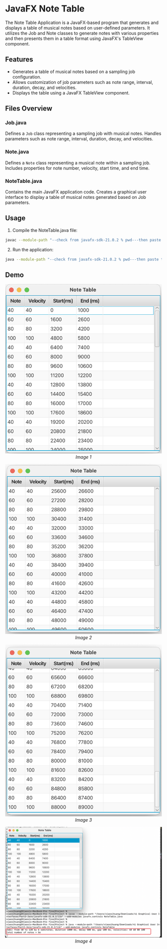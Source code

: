# JavaFX Note Table

The Note Table Application is a JavaFX-based program that generates and displays a table of musical notes based on user-defined parameters. It utilizes the Job and Note classes to generate notes with various properties and then presents them in a table format using JavaFX's TableView component.

## Features

- Generates a table of musical notes based on a sampling job configuration.
- Allows customization of job parameters such as note range, interval, duration, decay, and velocities.
- Displays the table using a JavaFX TableView component.

## Files Overview

### Job.java

Defines a `Job` class representing a sampling job with musical notes. Handles parameters such as note range, interval, duration, decay, and velocities.

### Note.java

Defines a `Note` class representing a musical note within a sampling job. Includes properties for note number, velocity, start time, and end time.

### NoteTable.java

Contains the main JavaFX application code. Creates a graphical user interface to display a table of musical notes generated based on Job parameters.



## Usage

1. Compile the NoteTable.java file:

 ```bash
javac --module-path "--check from javafx-sdk-21.0.2 % pwd---then paste to here" --add-modules javafx.controls NoteTable.java

```
2. Run the application:
   
```bash
java --module-path "--check from javafx-sdk-21.0.2 % pwd---then paste to here" --add-modules javafx.controls NoteTable

```
## Demo
<!-- Image 1 -->
<p align="center">
  <img src="https://raw.githubusercontent.com/xiaosihuangsi/JavaFX-Note-Table/main/Demo_1.png?token=GHSAT0AAAAAACRFU4YHKDWZTICEOHMJGHQ2ZRV3HJQ" alt="Image 1" width="600" />
  <br />
  <em>Image 1</em>
</p>

<!-- Image 2 -->
<p align="center">
  <img src="https://raw.githubusercontent.com/xiaosihuangsi/JavaFX-Note-Table/main/Demo_2.png?token=GHSAT0AAAAAACRFU4YGB3JIJUZ77T4KT3I2ZRV3HUQ" alt="Image 2" width="600" />
  <br />
  <em>Image 2</em>
</p>

<!-- Image 3 -->
<p align="center">
  <img src="https://raw.githubusercontent.com/xiaosihuangsi/JavaFX-Note-Table/main/Demo_3.png?token=GHSAT0AAAAAACRFU4YHJJRV66QO4OCRZAKCZRV3H6Q" alt="Image 3" width="600" />
  <br />
  <em>Image 3</em>
</p>

<!-- Image 4 -->
<p align="center">
  <img src="https://raw.githubusercontent.com/xiaosihuangsi/JavaFX-Note-Table/main/Demo_4_console.png?token=GHSAT0AAAAAACRFU4YHVCDCQUTSRO6CTOW4ZRV3IWQ" alt="Image 4" width="600" />
  <br />
  <em>Image 4</em>
</p>
